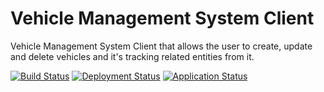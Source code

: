 # Vehicle Management System Client

Vehicle Management System Client that allows the user to create, update and delete vehicles and it's tracking related entities from it.

[![Build Status](https://dev.azure.com/iavivarma/VehicleManagementSystem/_apis/build/status/iAvinashVarma.VehicleManagementClient?branchName=master)](https://dev.azure.com/iavivarma/VehicleManagementSystem/_build/latest?definitionId=4&branchName=master)
[![Deployment Status](https://vsrm.dev.azure.com/iavivarma/_apis/public/Release/badge/49dd5415-fdd4-42f2-b60a-2d10d095065d/3/3)](https://dev.azure.com/iavivarma/VehicleManagementSystem/_release?view=all&_a=releases&definitionId=3)
[![Application Status](https://img.shields.io/website?down_color=lightgrey&down_message=offline&up_color=green&up_message=online&url=https%3A%2F%2Fvehiclemanagementsystemclient.azurewebsites.net)](https://vehiclemanagementsystemclient.azurewebsites.net/)
